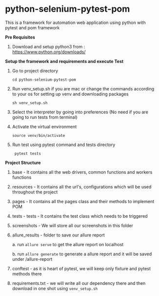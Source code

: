 # python-selenium-pytest-pom
This is a framework for automation web application using python with pytest and pom framework

**Pre Requisites**
1. Download and setup python3 from : https://www.python.org/downloads/

**Setup the framework and requirements and execute Test**
1. Go to project directory 

    `cd python-selenium-pytest-pom`
2. Run venv_setup.sh if you are mac or change the commands according to your os for setting up venv and downloading packages
    
    `sh venv_setup.sh`

3. Select the interpreter by going into preferences (No need if you are going to run tests from terminal)
4. Activate the virtual environment 
    
    `source venv/bin/activate`
5. Run test using pytest command and tests directory

    ` pytest tests`

**Project Structure**
1. base - It contains all the web drivers, common functions and workers functions
2. resources - It contains all the url's, configurations which will be used throughout the project
3. pages - It contains all the pages class and their methods to implement POM
4. tests - tests - It contains the test class which needs to be triggered
5. screenshots - We will store all our screenshots in this folder
6. allure_results - folder to save our allure report
    
    a. run `allure serve` to get the allure report on localhost
    
    b. run `allure generate` to generate a allure report and it will be saved under /allure-report

7. conftest - as it is heart of pytest, we will keep only fixture and pytest methods there
8. requirements.txt - we will write all our dependency there and then download in one shot using `venv_setup.sh`